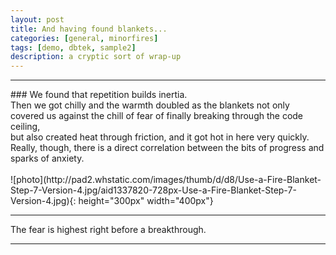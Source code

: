 ```yaml
---
layout: post
title: And having found blankets...
categories: [general, minorfires]
tags: [demo, dbtek, sample2]
description: a cryptic sort of wrap-up
---
```

<hr/>
### We found that repetition builds inertia. <br>
Then we got chilly and the warmth doubled as the blankets not only covered us against the chill of fear of finally breaking through the code ceiling,<br>
but also created heat through friction, and it got hot in here very quickly.<br>
Really, though, there is a direct correlation between the bits of progress and sparks of anxiety.<br>
<br>
![photo](http://pad2.whstatic.com/images/thumb/d/d8/Use-a-Fire-Blanket-Step-7-Version-4.jpg/aid1337820-728px-Use-a-Fire-Blanket-Step-7-Version-4.jpg){: height="300px" width="400px"}
<hr/>
The fear is highest right before a breakthrough.
<hr/>
